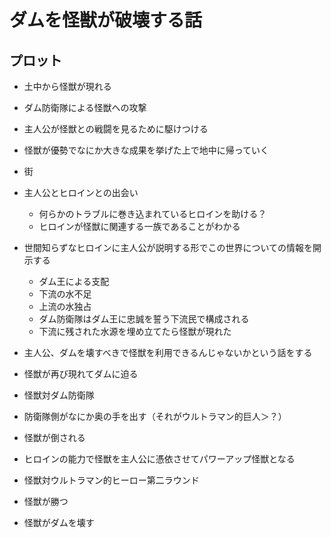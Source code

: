 # ダムを怪獣が破壊する話
## プロット
* 土中から怪獣が現れる
* ダム防衛隊による怪獣への攻撃
* 主人公が怪獣との戦闘を見るために駆けつける
* 怪獣が優勢でなにか大きな成果を挙げた上で地中に帰っていく

* 街
* 主人公とヒロインとの出会い
  * 何らかのトラブルに巻き込まれているヒロインを助ける？
  * ヒロインが怪獣に関連する一族であることがわかる
* 世間知らずなヒロインに主人公が説明する形でこの世界についての情報を開示する
  * ダム王による支配
  * 下流の水不足
  * 上流の水独占
  * ダム防衛隊はダム王に忠誠を誓う下流民で構成される
  * 下流に残された水源を埋め立てたら怪獣が現れた
* 主人公、ダムを壊すべきで怪獣を利用できるんじゃないかという話をする

* 怪獣が再び現れてダムに迫る
* 怪獣対ダム防衛隊
* 防衛隊側がなにか奥の手を出す（それがウルトラマン的巨人＞？）
* 怪獣が倒される
* ヒロインの能力で怪獣を主人公に憑依させてパワーアップ怪獣となる
* 怪獣対ウルトラマン的ヒーロー第二ラウンド
* 怪獣が勝つ
* 怪獣がダムを壊す
